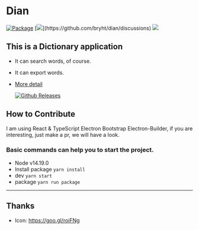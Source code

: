# Dian 
[![Package](https://github.com/bryht/dian/workflows/Package/badge.svg)](https://github.com/bryht/dian/actions)
[![](https://img.shields.io/static/v1?label=discussion&message=!)](https://github.com/bryht/dian/discussions) 
[![](https://img.shields.io/github/stars/bryht/dian)](https://github.com/bryht/dian/stargazers)
## This is a Dictionary application
- It can search words, of course.
- It can export words.
- [More detail](http://bryht.github.io/dian)

  [![Github Releases](https://img.shields.io/github/downloads/bryht/dian/total.svg?style=plastic)](https://github.com/bryht/dian/releases/latest)


## How to Contribute
I am using React & TypeScript Electron Bootstrap Electron-Builder, if you are interesting, just make a pr, we will have a look.
###  Basic commands can help you to start the project.
- Node v14.19.0
- Install package ```yarn install```
- dev ```yarn start``` 
- package ```yarn run package``` 

***
## Thanks
- Icon: https://goo.gl/roiFNg
